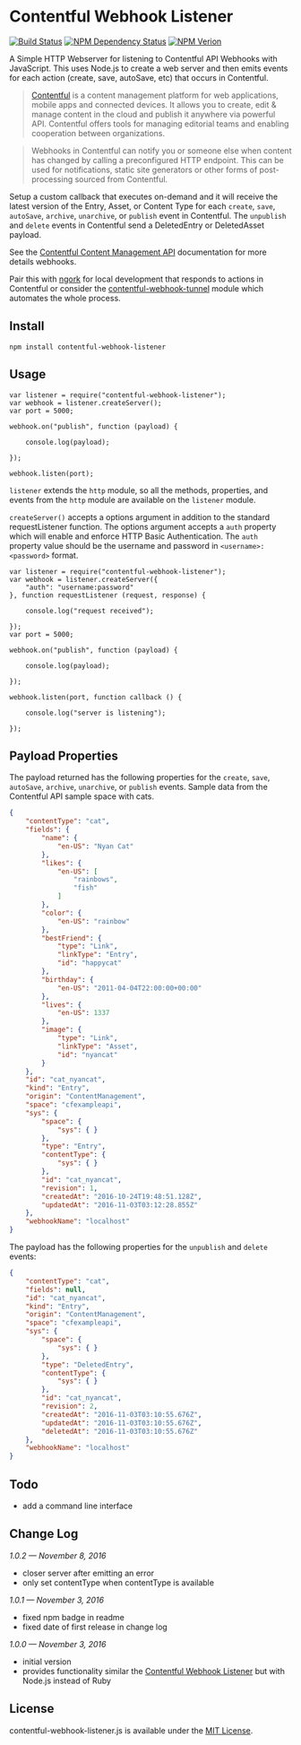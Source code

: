 # Contentful Webhook Listener

[![Build Status](https://travis-ci.org/keithws/contentful-webhook-listener.js.svg?branch=master)](https://travis-ci.org/keithws/contentful-webhook-listener.js) [![NPM Dependency Status](https://david-dm.org/keithws/contentful-webhook-listener.js.svg)](https://david-dm.org/keithws/contentful-webhook-listener.js) [![NPM Verion](https://img.shields.io/npm/v/contentful-webhook-listener.svg)](https://www.npmjs.com/package/contentful-webhook-listener)

A Simple HTTP Webserver for listening to Contentful API Webhooks with JavaScript. This uses Node.js to create a web server and then emits events for each action (create, save, autoSave, etc) that occurs in Contentful.

> [Contentful][4] is a content management platform for web applications, mobile apps and connected devices. It allows you to create, edit & manage content in the cloud and publish it anywhere via powerful API. Contentful offers tools for managing editorial teams and enabling cooperation between organizations.

> Webhooks in Contentful can notify you or someone else when content has changed by calling a preconfigured HTTP endpoint. This can be used for notifications, static site generators or other forms of post-processing sourced from Contentful.

Setup a custom callback that executes on-demand and it will receive the latest version of the Entry, Asset, or Content Type for each `create`, `save`, `autoSave`, `archive`, `unarchive`, or `publish` event in Contentful. The `unpublish` and `delete` events in Contentful send a DeletedEntry or DeletedAsset payload.

See the [Contentful Content Management API][2] documentation for more details webhooks.

Pair this with [ngork][5] for local development that responds to actions in Contentful or consider the [contentful-webhook-tunnel][6] module which automates the whole process.

## Install

```shell
npm install contentful-webhook-listener
```

## Usage

```node
var listener = require("contentful-webhook-listener");
var webhook = listener.createServer();
var port = 5000;

webhook.on("publish", function (payload) {

	console.log(payload);

});

webhook.listen(port);
```

`listener` extends the `http` module, so all the methods, properties, and events from the `http` module are available on the `listener` module.

`createServer()` accepts a options argument in addition to the standard requestListener function. The options argument accepts a `auth` property which will enable and enforce HTTP Basic Authentication. The `auth` property value should be the username and password in `<username>:<password>` format.

```node
var listener = require("contentful-webhook-listener");
var webhook = listener.createServer({
	"auth": "username:password"
}, function requestListener (request, response) {

	console.log("request received");

});
var port = 5000;

webhook.on("publish", function (payload) {

	console.log(payload);

});

webhook.listen(port, function callback () {

	console.log("server is listening");

});
```

## Payload Properties

The payload returned has the following properties for the `create`, `save`, `autoSave`, `archive`, `unarchive`, or `publish` events. Sample data from the Contentful API sample space with cats.

```json
{
	"contentType": "cat",
	"fields": {
		"name": {
			"en-US": "Nyan Cat"
		},
		"likes": {
			"en-US": [
				"rainbows",
				"fish"
			]
		},
		"color": {
			"en-US": "rainbow"
		},
		"bestFriend": {
			"type": "Link",
			"linkType": "Entry",
			"id": "happycat"
		},
		"birthday": {
			"en-US": "2011-04-04T22:00:00+00:00"
		},
		"lives": {
			"en-US": 1337
		},
		"image": {
			"type": "Link",
			"linkType": "Asset",
			"id": "nyancat"
		}
	},
	"id": "cat_nyancat",
	"kind": "Entry",
	"origin": "ContentManagement",
	"space": "cfexampleapi",
	"sys": {
		"space": {
			"sys": { }
		},
		"type": "Entry",
		"contentType": {
			"sys": { }
		},
		"id": "cat_nyancat",
		"revision": 1,
		"createdAt": "2016-10-24T19:48:51.128Z",
		"updatedAt": "2016-11-03T03:12:28.855Z"
	},
	"webhookName": "localhost"
}
```

The payload has the following properties for the `unpublish` and `delete` events:

```json
{
	"contentType": "cat",
	"fields": null,
	"id": "cat_nyancat",
	"kind": "Entry",
	"origin": "ContentManagement",
	"space": "cfexampleapi",
	"sys": {
		"space": {
			"sys": { }
		},
		"type": "DeletedEntry",
		"contentType": {
			"sys": { }
		},
		"id": "cat_nyancat",
		"revision": 2,
		"createdAt": "2016-11-03T03:10:55.676Z",
		"updatedAt": "2016-11-03T03:10:55.676Z",
		"deletedAt": "2016-11-03T03:10:55.676Z"
	},
	"webhookName": "localhost"
}
```

## Todo

* add a command line interface

## Change Log

_1.0.2 — November 8, 2016_

* closer server after emitting an error
* only set contentType when contentType is available

_1.0.1 — November 3, 2016_

* fixed npm badge in readme
* fixed date of first release in change log

_1.0.0 — November 3, 2016_

* initial version
* provides functionality similar the [Contentful Webhook Listener][3] but with Node.js instead of Ruby

## License

contentful-webhook-listener.js is available under the [MIT License][1].




[1]: https://github.com/keithws/contentful-webhook-listener/blob/master/LICENSE
[2]:  https://www.contentful.com/developers/docs/references/content-management-api/#/reference/webhooks/create/update-a-webhook
[3]: https://github.com/contentful/contentful-webhook-listener.rb
[4]: http://www.contentful.com/
[5]: https://ngrok.com
[6]: https://github.com/keithws/contentful-webhook-tunnel
